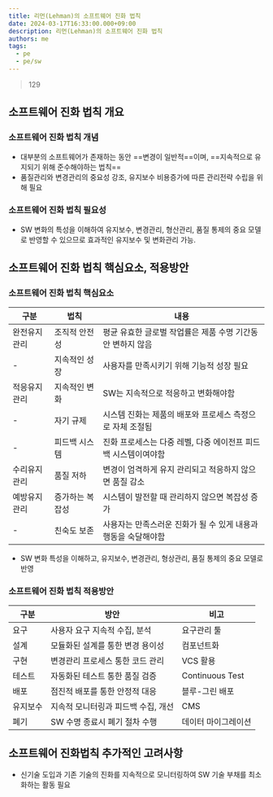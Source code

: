 ```yaml
---
title: 리먼(Lehman)의 소프트웨어 진화 법칙
date: 2024-03-17T16:33:00.000+09:00
description: 리먼(Lehman)의 소프트웨어 진화 법칙
authors: me
tags:
  - pe
  - pe/sw
---
```


> 129

## 소프트웨어 진화 법칙 개요

### 소프트웨어 진화 법칙 개념

- 대부분의 소프트웨어가 존재하는 동안 ==변경이 일반적==이며, ==지속적으로 유지되기 위해 준수해야하는 법칙==
- 품질관리와 변경관리의 중요성 강조, 유지보수 비용증가에 따른 관리전략 수립을 위해 필요

### 소프트웨어 진화 법칙 필요성

- SW 변화의 특성을 이해하여 유지보수, 변경관리, 형산관리, 품질 통제의 중요 모델로 반영할 수 있으므로 효과적인 유지보수 및 변화관리 가능.

## 소프트웨어 진화 법칙 핵심요소, 적용방안

### 소프트웨어 진화 법칙 핵심요소

| 구분         | 법칙            | 내용                                                           |
| ------------ | --------------- | -------------------------------------------------------------- |
| 완전유지관리 | 조직적 안전성   | 평균 유효한 글로벌 작업률은 제품 수명 기간동안 변하지 않음     |
| -            | 지속적인 성장   | 사용자를 만족시키기 위해 기능적 성장 필요                      |
| 적응유지관리 | 지속적인 변화   | SW는 지속적으로 적응하고 변화해야함                            |
| -            | 자기 규제       | 시스템 진화는 제품의 배포와 프로세스 측정으로 자체 조절됨      |
| -            | 피드백 시스템   | 진화 프로세스는 다중 레벨, 다중 에이전프 피드백 시스템이여야함 |
| 수리유지관리 | 품질 저하       | 변경이 엄격하게 유지 관리되고 적응하지 않으면 품질 감소        |
| 예방유지관리 | 증가하는 복잡성 | 시스템이 발전할 때 관리하지 않으면 복잡성 증가                 |
| -            | 친숙도 보존     | 사용자는 만족스러운 진화가 될 수 있게 내용과 행동을 숙달해야함 |

- SW 변화 특성을 이해하고, 유지보수, 변경관리, 형상관리, 품질 통제의 중요 모델로 반영

### 소프트웨어 진화 법칙 적용방안

| 구분 | 방안 | 비고 |
| --- | --- | --- |
| 요구 | 사용자 요구 지속적 수집, 분석 | 요구관리 툴 |
| 설계 | 모듈화된 설계를 통한 변경 용이성 | 컴포넌트화 |
| 구현 | 변경관리 프로세스 통한 코드 관리 | VCS 활용 |
| 테스트 | 자동화된 테스트 통한 품질 검증 | Continuous Test |
| 배포 | 점진적 배포를 통한 안정적 대응 | 블루-그린 배포 |
| 유지보수 | 지속적 모니터링과 피드백 수집, 개선 | CMS |
| 폐기 | SW 수명 종료시 폐기 절차 수행 | 데이터 마이그레이션 |

## 소프트웨어 진화법칙 추가적인 고려사항

- 신기술 도입과 기존 기술의 진화를 지속적으로 모니터링하여 SW 기술 부채를 최소화하는 활동 필요
